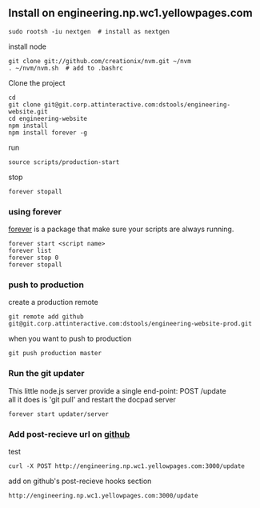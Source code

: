## Install on engineering.np.wc1.yellowpages.com

    sudo rootsh -iu nextgen  # install as nextgen

install node

    git clone git://github.com/creationix/nvm.git ~/nvm
    . ~/nvm/nvm.sh  # add to .bashrc

Clone the project

    cd
    git clone git@git.corp.attinteractive.com:dstools/engineering-website.git
    cd engineering-website
    npm install
    npm install forever -g
    
run

    source scripts/production-start

stop

    forever stopall

### using forever

[forever](https://github.com/nodejitsu/forever) is a package that make sure your scripts are always running.

    forever start <script name>
    forever list
    forever stop 0
    forever stopall

### push to production

create a production remote

    git remote add github git@git.corp.attinteractive.com:dstools/engineering-website-prod.git

when you want to push to production

    git push production master

### Run the git updater

This little node.js server provide a single end-point: POST /update  
all it does is 'git pull' and restart the docpad server

    forever start updater/server

### Add post-recieve url on [github](https://git.corp.attinteractive.com/dstools/engineering-website-prod/edit)

test

    curl -X POST http://engineering.np.wc1.yellowpages.com:3000/update

add on github's post-recieve hooks section

    http://engineering.np.wc1.yellowpages.com:3000/update

